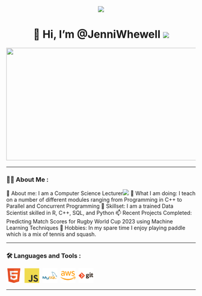 
<div id="header" align="center">
  <img src="https://media.giphy.com/media/VZUhn04QSs0AmsHRic/giphy.gif" width="100"/>
  <h1>
    👋 Hi, I’m @JenniWhewell
    <img src="https://media.giphy.com/media/hvRJCLFzcasrR4ia7z/giphy.gif" width="30px"/>
  </h1>
</div>
<div align="center">
  <img src="https://media.giphy.com/media/dWesBcTLavkZuG35MI/giphy.gif" width="600" height="300"/>
</div>

---

### :woman_technologist: About Me :
👀 About me: I am a Computer Science Lecturer<img src="https://media.giphy.com/media/WUlplcMpOCEmTGBtBW/giphy.gif" width="30"> 
🌱 What I am doing: I teach on a number of different modules ranging from Programming in C++ to Parallel and Concurrent Programming
💞️ Skillset: I am a trained Data Scientist skilled in R, C++, SQL, and Python
📫 Recent Projects Completed: Predicting Match Scores for Rugby World Cup 2023 using Machine Learning Techniques
🌱 Hobbies: In my spare time I enjoy playing paddle which is a mix of tennis and squash.

---

### :hammer_and_wrench: Languages and Tools :
<div>
  <img src="https://github.com/devicons/devicon/blob/master/icons/html5/html5-original.svg" title="HTML5" alt="HTML" width="40" height="40"/>&nbsp;
  <img src="https://github.com/devicons/devicon/blob/master/icons/javascript/javascript-original.svg" title="JavaScript" alt="JavaScript" width="40" height="40"/>&nbsp;
  <img src="https://github.com/devicons/devicon/blob/master/icons/mysql/mysql-original-wordmark.svg" title="MySQL"  alt="MySQL" width="40" height="40"/>&nbsp;
  <img src="https://github.com/devicons/devicon/blob/master/icons/amazonwebservices/amazonwebservices-plain-wordmark.svg" title="AWS" alt="AWS" width="40" height="40"/>&nbsp;
  <img src="https://github.com/devicons/devicon/blob/master/icons/git/git-original-wordmark.svg" title="Git" **alt="Git" width="40" height="40"/>
</div>

---

<!---
JenniWhewell/JenniWhewell is a ✨ special ✨ repository because its `README.md` (this file) appears on your GitHub profile.
You can click the Preview link to take a look at your changes.
--->
